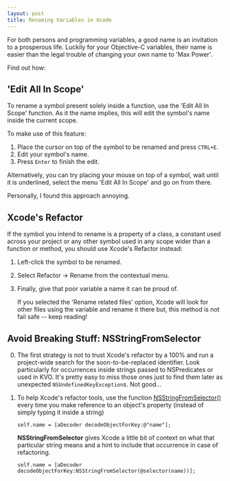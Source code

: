 ```yaml
---
layout: post
title: Renaming Variables in Xcode
---
```


For both persons and programming variables, a good name is an invitation to a prosperous life.
Luckily for your Objective-C variables, their name is easier than the legal trouble of changing your own name to 'Max Power'.

Find out how: 

## 'Edit All In Scope' 

To rename a symbol present solely inside a function, use the 'Edit All In Scope' function. As it the name implies, this will edit the symbol's name inside the current scope.

To make use of this feature: 

1. Place the cursor on top of the symbol to be renamed and press ```CTRL+E```. 
2. Edit your symbol's name. 
3. Press ```Enter``` to finish the edit.

Alternatively, you can try placing your mouse on top of a symbol, wait until it is underlined, select the menu 'Edit All In Scope' and go on from there. 

Personally, I found this approach annoying.

## Xcode's Refactor

If the symbol you intend to rename is a property of a class, a constant used across your project or any other symbol used in any scope wider than a function or method, you should use Xcode's Refactor instead:

1. Left-click the symbol to be renamed.
2. Select Refactor -> Rename from the contextual menu. 
3. Finally, give that poor variable a name it can be proud of. 

	If you selected the 'Rename related files' option, Xcode will look for other files using the variable and rename it there but, this method is not fail safe -- keep reading!

## Avoid Breaking Stuff: NSStringFromSelector

0. The first strategy is not to trust Xcode's refactor by a 100% and run a project-wide search for the soon-to-be-replaced identifier. Look particularly for occurrences inside strings passed to NSPredicates or used in KVO. 
	It's pretty easy to miss those ones just to find them later as unexpected ```NSUndefinedKeyException```s. Not good...

1. To help Xcode's refactor tools, use the function [NSStringFromSelector()](https://developer.apple.com/library/ios/documentation/cocoa/reference/foundation/Miscellaneous/Foundation_Functions/Reference/reference.html#//apple_ref/c/func/NSStringFromSelector) every time you make reference to an object's property (instead of simply typing it inside a string)

	```
	self.name = [aDecoder decodeObjectForKey:@"name"];
	```	
	
	**NSStringFromSelector** gives Xcode a little bit of context on what that particular string means and a hint to include that occurrence in case of refactoring. 
	
	```
	self.name = [aDecoder decodeObjectForKey:NSStringFromSelector(@selector(name))];
	```